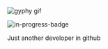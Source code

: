 ![gyphy gif](https://media2.giphy.com/media/zEjs3SNdbj9jKDgPI5/giphy.gif?cid=bfae732203f48ed6bdc640a6caadd2215fbe5cd9c3271546&rid=giphy.gif&ct=g)

![in-progress-badge](https://img.shields.io/badge/IN-PROGRESS-brightgreen)

Just another developer in github
